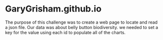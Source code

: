 # GaryGrisham.github.io
The purpose of this challenge was to create a web page to locate and read a json file.  Our data was about belly button biodiversity.
we needed to set a key for the value using each id to populate all of the charts. 
 

